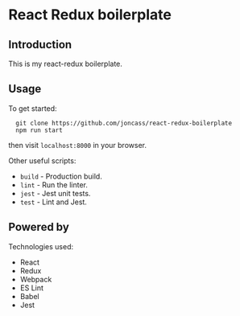 # React Redux boilerplate
## Introduction
This is my react-redux boilerplate.

## Usage
To get started:
```
  git clone https://github.com/joncass/react-redux-boilerplate
  npm run start
```
then visit `localhost:8000` in your browser.

Other useful scripts:
- `build` - Production build.
- `lint`  - Run the linter.
- `jest`  - Jest unit tests.
- `test`  - Lint and Jest.

## Powered by
Technologies used:
- React
- Redux
- Webpack
- ES Lint
- Babel
- Jest
